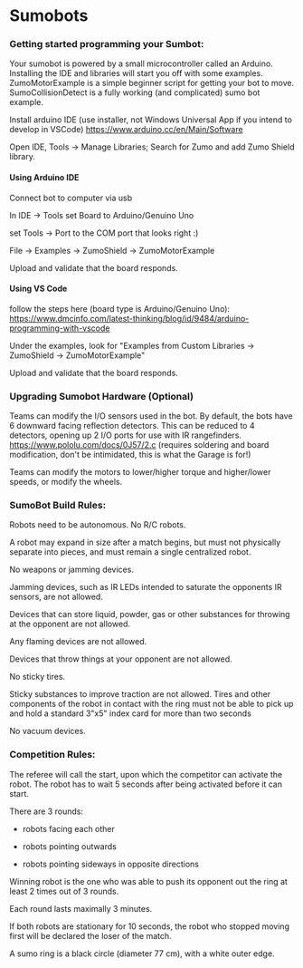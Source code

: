 # Sumobots

### Getting started programming your Sumbot:

Your sumobot is powered by a small microcontroller called an Arduino. Installing the IDE and libraries will start you off with some examples. ZumoMotorExample is a simple beginner script for getting your bot to move. SumoCollisionDetect is a fully working (and complicated) sumo bot example.

Install arduino IDE (use installer, not Windows Universal App if you intend to develop in VSCode)
https://www.arduino.cc/en/Main/Software

Open IDE, Tools -> Manage Libraries; Search for Zumo and add Zumo Shield library.



#### Using Arduino IDE
Connect bot to computer via usb

In IDE -> Tools set Board to Arduino/Genuino Uno

set Tools -> Port to the COM port that looks right :)

File -> Examples -> ZumoShield -> ZumoMotorExample

Upload and validate that the board responds.


#### Using VS Code
follow the steps here (board type is Arduino/Genuino Uno): https://www.dmcinfo.com/latest-thinking/blog/id/9484/arduino-programming-with-vscode

Under the examples, look for "Examples from Custom Libraries -> ZumoShield -> ZumoMotorExample"

Upload and validate that the board responds.
 


### Upgrading Sumobot Hardware (Optional)
 Teams can modify the I/O sensors used in the bot. By default, the bots have 6 downward facing reflection detectors. This can be reduced to 4 detectors, opening up 2 I/O ports for use with IR rangefinders. https://www.pololu.com/docs/0J57/2.c (requires soldering and board modification, don't be intimidated, this is what the Garage is for!)
 
 Teams can modify the motors to lower/higher torque and higher/lower speeds, or modify the wheels.
 
 ### SumoBot Build Rules:
 
 Robots need to be autonomous. No R/C robots. 

A robot may expand in size after a match begins, but must not physically separate into pieces, and must remain a single centralized robot.

No weapons or jamming devices. 

Jamming devices, such as IR LEDs intended to saturate the opponents IR sensors, are not allowed.

Devices that can store liquid, powder, gas or other substances for throwing at the opponent are not allowed.

Any flaming devices are not allowed.

Devices that throw things at your opponent are not allowed.

No sticky tires.  

Sticky substances to improve traction are not allowed. Tires and other components of the robot in contact with the ring must not be able to pick up and hold a standard 3"x5" index card for more than two seconds

No vacuum devices. 

### Competition Rules:

The referee will call the start, upon which the competitor can activate the robot. The robot has to wait 5 seconds after being activated before it can start.

There are 3 rounds:

- robots facing each other

- robots pointing outwards

- robots pointing sideways in opposite directions

Winning robot is the one who was able to push its opponent out the ring at least 2 times out of 3 rounds.

Each round lasts maximally 3 minutes.

If both robots are stationary for 10 seconds, the robot who stopped moving first will be declared the loser of the match.

A sumo ring is a black circle (diameter 77 cm), with a white outer edge.
